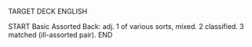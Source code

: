 TARGET DECK
ENGLISH

START
Basic
Assorted
Back: adj. 1 of various sorts, mixed. 2 classified. 3 matched (ill-assorted pair).
END
